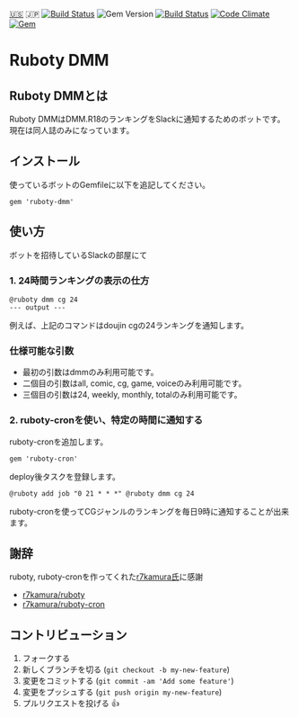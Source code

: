 [:us:](../../README.md) :jp: [![Build Status](https://travis-ci.org/sachin21/ruboty-dmm.svg?branch=master)](https://travis-ci.org/sachin21/ruboty-dmm) ![Gem Version](https://badge.fury.io/rb/ruboty-dmm.svg) [![Build Status](https://travis-ci.org/sachin21/ruboty-dmm.svg?branch=master)](https://travis-ci.org/sachin21/ruboty-dmm) [![Code Climate](https://codeclimate.com/github/sachin21/ruboty-dmm/badges/gpa.svg)](https://codeclimate.com/github/sachin21/ruboty-dmm) [![Gem](https://img.shields.io/gem/dt/ruboty-dmm.svg)](https://rubygems.org/gems/ruboty-dmm)

# Ruboty DMM

## Ruboty DMMとは
Ruboty DMMはDMM.R18のランキングをSlackに通知するためのボットです。
現在は同人誌のみになっています。

## インストール
使っているボットのGemfileに以下を追記してください。

```
gem 'ruboty-dmm'
```

## 使い方
ボットを招待しているSlackの部屋にて

### 1. 24時間ランキングの表示の仕方

```
@ruboty dmm cg 24
--- output ---
```

例えば、上記のコマンドはdoujin cgの24ランキングを通知します。

### 仕様可能な引数
- 最初の引数はdmmのみ利用可能です。
- 二個目の引数はall, comic, cg, game, voiceのみ利用可能です。
- 三個目の引数は24, weekly, monthly, totalのみ利用可能です。


### 2. ruboty-cronを使い、特定の時間に通知する
ruboty-cronを追加します。

```
gem 'ruboty-cron'
```

deploy後タスクを登録します。

```
@ruboty add job "0 21 * * *" @ruboty dmm cg 24
```

ruboty-cronを使ってCGジャンルのランキングを毎日9時に通知することが出来ます。

## 謝辞
ruboty, ruboty-cronを作ってくれた[r7kamura氏](https://github.com/r7kamura)に感謝

- [r7kamura/ruboty](https://github.com/r7kamura/ruboty)
- [r7kamura/ruboty-cron](https://github.com/r7kamura/ruboty-cron)

## コントリビューション

1. フォークする
2. 新しくブランチを切る (`git checkout -b my-new-feature`)
3. 変更をコミットする (`git commit -am 'Add some feature'`)
4. 変更をプッシュする (`git push origin my-new-feature`)
5. プルリクエストを投げる :+1:
